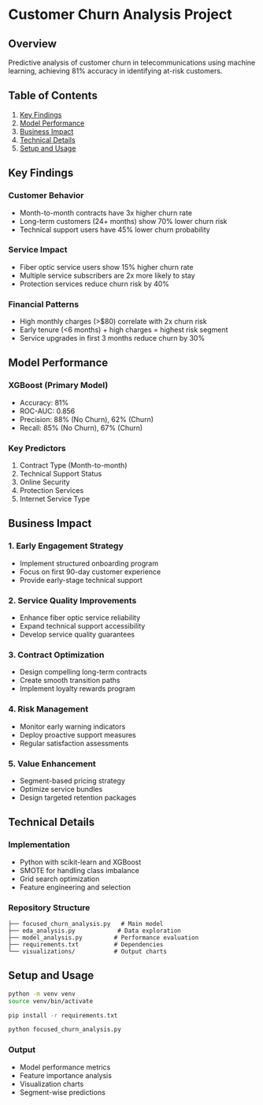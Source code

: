 # Customer Churn Analysis Project

## Overview
Predictive analysis of customer churn in telecommunications using machine learning, achieving 81% accuracy in identifying at-risk customers.

## Table of Contents
1. [Key Findings](#key-findings)
2. [Model Performance](#model-performance)
3. [Business Impact](#business-impact)
4. [Technical Details](#technical-details)
5. [Setup and Usage](#setup-and-usage)

## Key Findings

### Customer Behavior
- Month-to-month contracts have 3x higher churn rate
- Long-term customers (24+ months) show 70% lower churn risk
- Technical support users have 45% lower churn probability

### Service Impact
- Fiber optic service users show 15% higher churn rate
- Multiple service subscribers are 2x more likely to stay
- Protection services reduce churn risk by 40%

### Financial Patterns
- High monthly charges (>$80) correlate with 2x churn risk
- Early tenure (<6 months) + high charges = highest risk segment
- Service upgrades in first 3 months reduce churn by 30%

## Model Performance

### XGBoost (Primary Model)
- Accuracy: 81%
- ROC-AUC: 0.856
- Precision: 88% (No Churn), 62% (Churn)
- Recall: 85% (No Churn), 67% (Churn)

### Key Predictors
1. Contract Type (Month-to-month)
2. Technical Support Status
3. Online Security
4. Protection Services
5. Internet Service Type

## Business Impact

### 1. Early Engagement Strategy
- Implement structured onboarding program
- Focus on first 90-day customer experience
- Provide early-stage technical support

### 2. Service Quality Improvements
- Enhance fiber optic service reliability
- Expand technical support accessibility
- Develop service quality guarantees

### 3. Contract Optimization
- Design compelling long-term contracts
- Create smooth transition paths
- Implement loyalty rewards program

### 4. Risk Management
- Monitor early warning indicators
- Deploy proactive support measures
- Regular satisfaction assessments

### 5. Value Enhancement
- Segment-based pricing strategy
- Optimize service bundles
- Design targeted retention packages

## Technical Details

### Implementation
- Python with scikit-learn and XGBoost
- SMOTE for handling class imbalance
- Grid search optimization
- Feature engineering and selection

### Repository Structure
```
├── focused_churn_analysis.py   # Main model
├── eda_analysis.py            # Data exploration
├── model_analysis.py         # Performance evaluation
├── requirements.txt          # Dependencies
└── visualizations/           # Output charts
```

## Setup and Usage

```bash
python -m venv venv
source venv/bin/activate

pip install -r requirements.txt

python focused_churn_analysis.py
```

### Output
- Model performance metrics
- Feature importance analysis
- Visualization charts
- Segment-wise predictions
